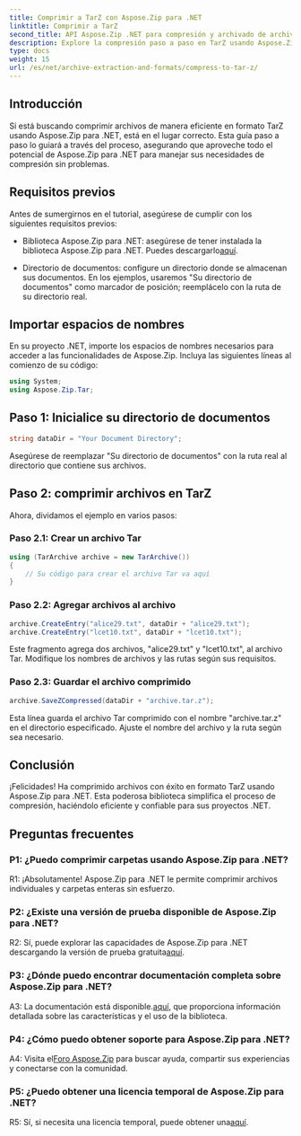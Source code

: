 ```yaml
---
title: Comprimir a TarZ con Aspose.Zip para .NET
linktitle: Comprimir a TarZ
second_title: API Aspose.Zip .NET para compresión y archivado de archivos
description: Explore la compresión paso a paso en TarZ usando Aspose.Zip para .NET. Manejo eficiente de archivos para sus proyectos .NET.
type: docs
weight: 15
url: /es/net/archive-extraction-and-formats/compress-to-tar-z/
---
```

## Introducción

Si está buscando comprimir archivos de manera eficiente en formato TarZ usando Aspose.Zip para .NET, está en el lugar correcto. Esta guía paso a paso lo guiará a través del proceso, asegurando que aproveche todo el potencial de Aspose.Zip para .NET para manejar sus necesidades de compresión sin problemas.

## Requisitos previos

Antes de sumergirnos en el tutorial, asegúrese de cumplir con los siguientes requisitos previos:

-  Biblioteca Aspose.Zip para .NET: asegúrese de tener instalada la biblioteca Aspose.Zip para .NET. Puedes descargarlo[aquí](https://releases.aspose.com/zip/net/).

- Directorio de documentos: configure un directorio donde se almacenan sus documentos. En los ejemplos, usaremos "Su directorio de documentos" como marcador de posición; reemplácelo con la ruta de su directorio real.

## Importar espacios de nombres

En su proyecto .NET, importe los espacios de nombres necesarios para acceder a las funcionalidades de Aspose.Zip. Incluya las siguientes líneas al comienzo de su código:

```csharp
using System;
using Aspose.Zip.Tar;
```

## Paso 1: Inicialice su directorio de documentos

```csharp
string dataDir = "Your Document Directory";
```

Asegúrese de reemplazar "Su directorio de documentos" con la ruta real al directorio que contiene sus archivos.

## Paso 2: comprimir archivos en TarZ

Ahora, dividamos el ejemplo en varios pasos:

### Paso 2.1: Crear un archivo Tar

```csharp
using (TarArchive archive = new TarArchive())
{
    // Su código para crear el archivo Tar va aquí
}
```

### Paso 2.2: Agregar archivos al archivo

```csharp
archive.CreateEntry("alice29.txt", dataDir + "alice29.txt");
archive.CreateEntry("lcet10.txt", dataDir + "lcet10.txt");
```

Este fragmento agrega dos archivos, "alice29.txt" y "lcet10.txt", al archivo Tar. Modifique los nombres de archivos y las rutas según sus requisitos.

### Paso 2.3: Guardar el archivo comprimido

```csharp
archive.SaveZCompressed(dataDir + "archive.tar.z");
```

Esta línea guarda el archivo Tar comprimido con el nombre "archive.tar.z" en el directorio especificado. Ajuste el nombre del archivo y la ruta según sea necesario.

## Conclusión

¡Felicidades! Ha comprimido archivos con éxito en formato TarZ usando Aspose.Zip para .NET. Esta poderosa biblioteca simplifica el proceso de compresión, haciéndolo eficiente y confiable para sus proyectos .NET.

## Preguntas frecuentes

### P1: ¿Puedo comprimir carpetas usando Aspose.Zip para .NET?

R1: ¡Absolutamente! Aspose.Zip para .NET le permite comprimir archivos individuales y carpetas enteras sin esfuerzo.

### P2: ¿Existe una versión de prueba disponible de Aspose.Zip para .NET?

 R2: Sí, puede explorar las capacidades de Aspose.Zip para .NET descargando la versión de prueba gratuita[aquí](https://releases.aspose.com/).

### P3: ¿Dónde puedo encontrar documentación completa sobre Aspose.Zip para .NET?

 A3: La documentación está disponible.[aquí](https://reference.aspose.com/zip/net/), que proporciona información detallada sobre las características y el uso de la biblioteca.

### P4: ¿Cómo puedo obtener soporte para Aspose.Zip para .NET?

 A4: Visita el[Foro Aspose.Zip](https://forum.aspose.com/c/zip/37) para buscar ayuda, compartir sus experiencias y conectarse con la comunidad.

### P5: ¿Puedo obtener una licencia temporal de Aspose.Zip para .NET?

R5: Sí, si necesita una licencia temporal, puede obtener una[aquí](https://purchase.aspose.com/temporary-license/).